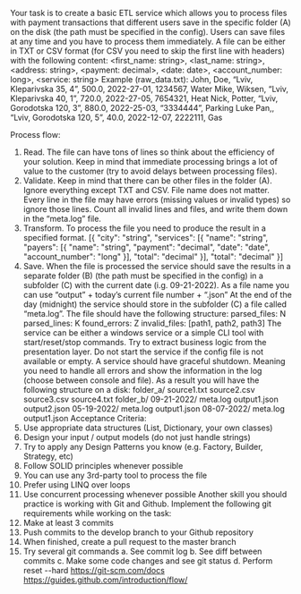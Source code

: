 Your task is to create a basic ETL service which allows you to process files with payment transactions that different users save in the specific folder (A) on the disk (the path must be specified in the config). Users can save files at any time and you have to process them immediately. A file can be either in TXT or CSV format (for CSV you need to skip the first line with headers) with the following content:
<first_name: string>, <last_name: string>, <address: string>, <payment: decimal>, <date: date>, <account_number: long>, <service: string>
Example (raw_data.txt):
John, Doe, “Lviv, Kleparivska 35, 4”, 500.0, 2022-27-01, 1234567, Water
Mike, Wiksen, “Lviv, Kleparivska 40, 1”, 720.0, 2022-27-05, 7654321, Heat
Nick, Potter, “Lviv, Gorodotska 120, 3”, 880.0, 2022-25-03, “3334444”, Parking
Luke Pan,, “Lviv, Gorodotska 120, 5”, 40.0, 2022-12-07, 2222111, Gas

Process flow:

1. Read. The file can have tons of lines so think about the efficiency of your solution. Keep in
   mind that immediate processing brings a lot of value to the customer (try to avoid delays
   between processing files).
2. Validate. Keep in mind that there can be other files in the folder (A). Ignore everything except
   TXT and CSV. File name does not matter. Every line in the file may have errors (missing values
   or invalid types) so ignore those lines. Count all invalid lines and files, and write them down in
   the “meta.log” file.
3. Transform. To process the file you need to produce the result in a specified format.
   [{
   "city": "string",
   "services": [{
   "name": "string",
   "payers": [{
   "name": "string",
   "payment": "decimal",
   "date": "date",
   "account_number": "long"
   }],
   "total": "decimal"
   }],
   "total": "decimal"
   }]
4. Save. When the file is processed the service should save the results in a separate folder (B)
   (the path must be specified in the config) in a subfolder (C) with the current date (i.g.
   09-21-2022). As a file name you can use “output” + today’s current file number + “.json”
   At the end of the day (midnight) the service should store in the subfolder (C) a file called
   “meta.log”. The file should have the following structure:
   parsed_files: N
   parsed_lines: K
   found_errors: Z
   invalid_files: [path1, path2, path3]
   The service can be either a windows service or a simple CLI tool with start/reset/stop
   commands. Try to extract business logic from the presentation layer. Do not start the service if
   the config file is not available or empty. A service should have graceful shutdown. Meaning you
   need to handle all errors and show the information in the log (choose between console and file).
   As a result you will have the following structure on a disk:
   folder_a/
   source1.txt
   source2.csv
   source3.csv
   source4.txt
   folder_b/
   09-21-2022/
   meta.log
   output1.json
   output2.json
   05-19-2022/
   meta.log
   output1.json
   08-07-2022/
   meta.log
   output1.json
   Acceptance Criteria:
5. Use appropriate data structures (List, Dictionary, your own classes)
6. Design your input / output models (do not just handle strings)
7. Try to apply any Design Patterns you know (e.g. Factory, Builder, Strategy, etc)
8. Follow SOLID principles whenever possible
9. You can use any 3rd-party tool to process the file
10. Prefer using LINQ over loops
11. Use concurrent processing whenever possible
    Another skill you should practice is working with Git and Github. Implement the following git
    requirements while working on the task:
12. Make at least 3 commits
13. Push commits to the develop branch to your Github repository
14. When finished, create a pull request to the master branch
15. Try several git commands
    a.
    See commit log
    b.
    See diff between commits
    c.
    Make some code changes and see git status
    d.
    Perform reset --hard
    https://git-scm.com/docs
    https://guides.github.com/introduction/flow/
